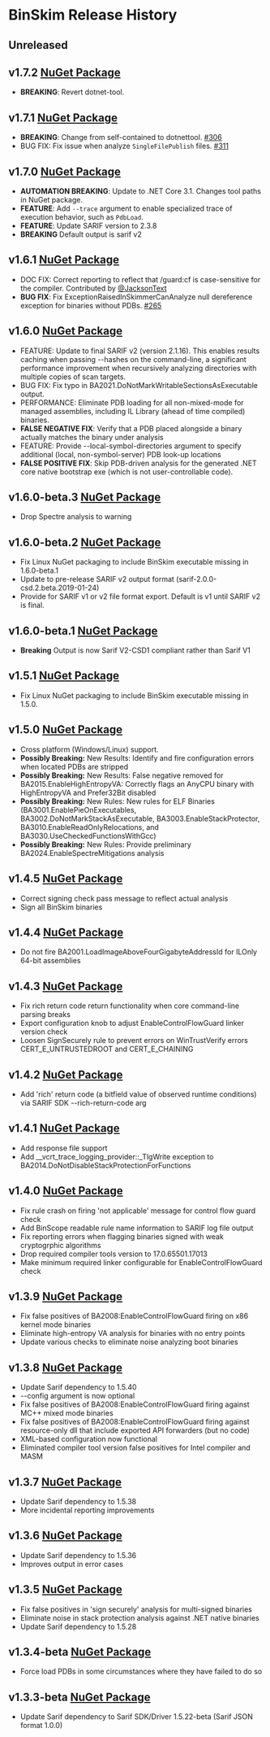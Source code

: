 # BinSkim Release History

## **Unreleased**

## **v1.7.2** [NuGet Package](https://www.nuget.org/packages/Microsoft.CodeAnalysis.BinSkim/1.7.2)
* **BREAKING**: Revert dotnet-tool. []() 

## **v1.7.1** [NuGet Package](https://www.nuget.org/packages/Microsoft.CodeAnalysis.BinSkim/1.7.1)
* **BREAKING**: Change from self-contained to dotnettool. [#306](https://github.com/microsoft/binskim/pull/306)
* BUG FIX: Fix issue when analyze `SingleFilePublish` files. [#311](https://github.com/microsoft/binskim/pull/311)

## **v1.7.0** [NuGet Package](https://www.nuget.org/packages/Microsoft.CodeAnalysis.BinSkim/1.7.0)
* **AUTOMATION BREAKING**: Update to .NET Core 3.1. Changes tool paths in NuGet package. 
* **FEATURE**: Add `--trace` argument to enable specialized trace of execution behavior, such as `PdbLoad`.
* **FEATURE**: Update SARIF version to 2.3.8
* **BREAKING** Default output is sarif v2

## **v1.6.1** [NuGet Package](https://www.nuget.org/packages/Microsoft.CodeAnalysis.BinSkim/1.6.1)
* DOC FIX: Correct reporting to reflect that /guard:cf is case-sensitive for the compiler. Contributed by [@JacksonText](https://github.com/JacksonTech)
* **BUG FIX**: Fix ExceptionRaisedInSkimmerCanAnalyze null dereference exception for binaries without PDBs. [#265](https://github.com/microsoft/binskim/issues/265)

## **v1.6.0** [NuGet Package](https://www.nuget.org/packages/Microsoft.CodeAnalysis.BinSkim/1.6.0)
* FEATURE: Update to final SARIF v2 (version 2.1.16). This enables results caching when passing --hashes on the command-line, a significant performance improvement when recursively analyzing directories with multiple copies of scan targets.
* BUG FIX: Fix typo in BA2021.DoNotMarkWritableSectionsAsExecutable output.
* PERFORMANCE: Eliminate PDB loading for all non-mixed-mode for managed assemblies, including IL Library (ahead of time compiled) binaries.
* **FALSE NEGATIVE FIX**: Verify that a PDB placed alongside a binary actually matches the binary under analysis
* FEATURE: Provide --local-symbol-directories argument to specify additional (local, non-symbol-server) PDB look-up locations
* **FALSE POSITIVE FIX**: Skip PDB-driven analysis for the generated .NET core native bootstrap exe (which is not user-controllable code).

## **v1.6.0-beta.3** [NuGet Package](https://www.nuget.org/packages/Microsoft.CodeAnalysis.BinSkim/1.6.0-beta.3)
* Drop Spectre analysis to warning

## **v1.6.0-beta.2** [NuGet Package](https://www.nuget.org/packages/Microsoft.CodeAnalysis.BinSkim/1.6.0-beta.2)
* Fix Linux NuGet packaging to include BinSkim executable missing in 1.6.0-beta.1
* Update to pre-release SARIF v2 output format (sarif-2.0.0-csd.2.beta.2019-01-24)
* Provide for SARIF v1 or v2 file format export. Default is v1 until SARIF v2 is final.

## **v1.6.0-beta.1** [NuGet Package](https://www.nuget.org/packages/Microsoft.CodeAnalysis.BinSkim/1.6.0-beta.1)
* **Breaking** Output is now Sarif V2-CSD1 compliant rather than Sarif V1  

## **v1.5.1** [NuGet Package](https://www.nuget.org/packages/Microsoft.CodeAnalysis.BinSkim/1.5.1)
* Fix Linux NuGet packaging to include BinSkim executable missing in 1.5.0.

## **v1.5.0** [NuGet Package](https://www.nuget.org/packages/Microsoft.CodeAnalysis.BinSkim/1.5.0)
* Cross platform (Windows/Linux) support.
* **Possibly Breaking:** New Results: Identify and fire configuration errors when located PDBs are stripped
* **Possibly Breaking:** New Results: False negative removed for BA2015.EnableHighEntropyVA:  Correctly flags an AnyCPU binary with HighEntropyVA and Prefer32Bit disabled
* **Possibly Breaking:** New Rules: New rules for ELF Binaries (BA3001.EnablePieOnExecutables, BA3002.DoNotMarkStackAsExecutable, BA3003.EnableStackProtector, BA3010.EnableReadOnlyRelocations, and BA3030.UseCheckedFunctionsWithGcc)
* **Possibly Breaking:** New Rules: Provide preliminary BA2024.EnableSpectreMitigations analysis

## **v1.4.5** [NuGet Package](https://www.nuget.org/packages/Microsoft.CodeAnalysis.BinSkim/1.4.5)
* Correct signing check pass message to reflect actual analysis
* Sign all BinSkim binaries

## **v1.4.4** [NuGet Package](https://www.nuget.org/packages/Microsoft.CodeAnalysis.BinSkim/1.4.4)
* Do not fire BA2001.LoadImageAboveFourGigabyteAddressId for ILOnly 64-bit assemblies

## **v1.4.3** [NuGet Package](https://www.nuget.org/packages/Microsoft.CodeAnalysis.BinSkim/1.4.3)
* Fix rich return code return functionality when core command-line parsing breaks
* Export configuration knob to adjust EnableControlFlowGuard linker version check
* Loosen SignSecurely rule to prevent errors on WinTrustVerify errors CERT_E_UNTRUSTEDROOT and CERT_E_CHAINING

## **v1.4.2** [NuGet Package](https://www.nuget.org/packages/Microsoft.CodeAnalysis.BinSkim/1.4.2)
* Add 'rich' return code (a bitfield value of observed runtime conditions) via SARIF SDK --rich-return-code arg

## **v1.4.1** [NuGet Package](https://www.nuget.org/packages/Microsoft.CodeAnalysis.BinSkim/1.4.1)
* Add response file support
* Add __vcrt_trace_logging_provider::_TlgWrite exception to BA2014.DoNotDisableStackProtectionForFunctions

## **v1.4.0** [NuGet Package](https://www.nuget.org/packages/Microsoft.CodeAnalysis.BinSkim/1.4.0)
* Fix rule crash on firing 'not applicable' message for control flow guard check
* Add BinScope readable rule name information to SARIF log file output
* Fix reporting errors when flagging binaries signed with weak cryptogrphic algorithms
* Drop required compiler tools version to 17.0.65501.17013
* Make minimum required linker configurable for EnableControlFlowGuard check

## **v1.3.9** [NuGet Package](https://www.nuget.org/packages/Microsoft.CodeAnalysis.BinSkim/1.3.9)
* Fix false positives of BA2008:EnableControlFlowGuard firing on x86 kernel mode binaries
* Eliminate high-entropy VA analysis for binaries with no entry points
* Update various checks to eliminate noise analyzing boot binaries

## **v1.3.8** [NuGet Package](https://www.nuget.org/packages/Microsoft.CodeAnalysis.BinSkim/1.3.8)
* Update Sarif dependency to 1.5.40
* --config argument is now optional
* Fix false positives of BA2008:EnableControlFlowGuard firing against MC++ mixed mode binaries
* Fix false positives of BA2008:EnableControlFlowGuard firing against resource-only dll that include exported API forwarders (but no code)
* XML-based configuration now functional
* Eliminated compiler tool version false positives for Intel compiler and MASM

## **v1.3.7** [NuGet Package](https://www.nuget.org/packages/Microsoft.CodeAnalysis.BinSkim/1.3.7)
* Update Sarif dependency to 1.5.38
* More incidental reporting improvements

## **v1.3.6** [NuGet Package](https://www.nuget.org/packages/Microsoft.CodeAnalysis.BinSkim/1.3.6)
* Update Sarif dependency to 1.5.36
* Improves output in error cases

## **v1.3.5** [NuGet Package](https://www.nuget.org/packages/Microsoft.CodeAnalysis.BinSkim/1.3.5)
* Fix false positives in 'sign securely' analysis for multi-signed binaries
* Eliminate noise in stack protection analysis against .NET native binaries
* Update Sarif dependency to 1.5.28

## **v1.3.4-beta** [NuGet Package](https://www.nuget.org/packages/Microsoft.CodeAnalysis.BinSkim/1.3.4-beta) 
* Force load PDBs in some circumstances where they have failed to do so

## **v1.3.3-beta** [NuGet Package](https://www.nuget.org/packages/Microsoft.CodeAnalysis.BinSkim/1.3.3-beta) 
* Update Sarif dependency to Sarif SDK/Driver 1.5.22-beta (Sarif JSON format 1.0.0)

